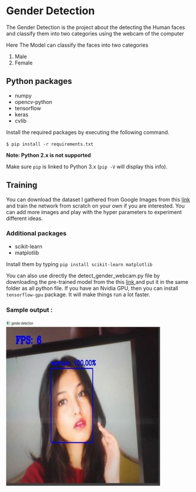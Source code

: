 # Gender Detection
<p>The Gender Detection is the project about the detecting the Human faces and classify them into two categories using the webcam of the computer</p>
<p>Here The Model can classify the faces into two categories 
<ol>
<li>Male</li>
<li>Female</li>
</ol> </p>

## Python packages
* numpy
* opencv-python
* tensorflow
* keras
* cvlib

Install the required packages by executing the following command.

`$ pip install -r requirements.txt`

**Note: Python 2.x is not supported** 

Make sure `pip` is linked to Python 3.x  (`pip -V` will display this info).

## Training
You can download the dataset I gathered from Google Images from this [link](https://github.com/arunponnusamy/gender-detection-keras/releases/download/v0.1/gender_dataset_face.zip) and train the network from scratch on your own if you are interested. You can add more images and play with the hyper parameters to experiment different ideas. 

### Additional packages
* scikit-learn
* matplotlib

Install them by typing `pip install scikit-learn matplotlib`

You can also use directly the detect_gender_webcam.py file by downloading the pre-trained model from the this <a href="https://drive.google.com/file/d/1N2W82oXIPi1ntk1D3SGRB-84uTEkMX5U/view?usp=sharing"> link </a> and put it in the same folder as all python file.
If you have an Nvidia GPU, then you can install `tensorflow-gpu` package. It will make things run a lot faster.
### Sample output :
![](image.png)

